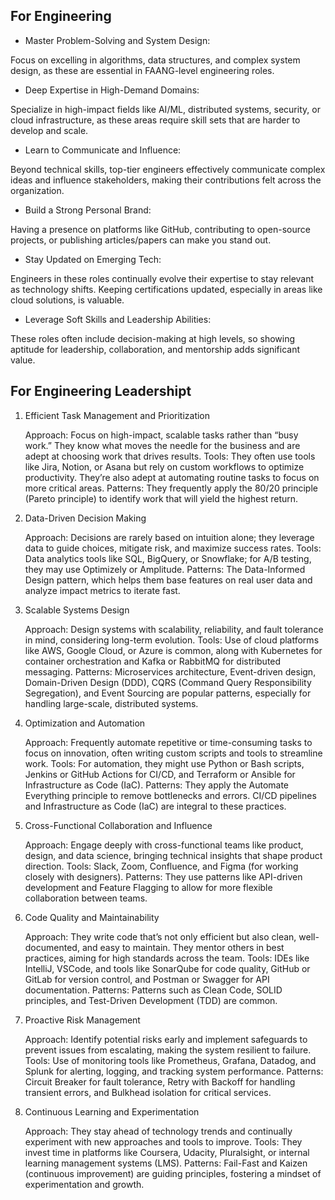 ## For Engineering

- Master Problem-Solving and System Design:

Focus on excelling in algorithms, data structures, and complex system design, as these are essential in FAANG-level engineering roles.

- Deep Expertise in High-Demand Domains:

 Specialize in high-impact fields like AI/ML, distributed systems, security, or cloud infrastructure, as these areas require skill sets that are harder to develop and scale.

- Learn to Communicate and Influence:

Beyond technical skills, top-tier engineers effectively communicate complex ideas and influence stakeholders, making their contributions felt across the organization.

- Build a Strong Personal Brand:

Having a presence on platforms like GitHub, contributing to open-source projects, or publishing articles/papers can make you stand out.

- Stay Updated on Emerging Tech:

Engineers in these roles continually evolve their expertise to stay relevant as technology shifts. Keeping certifications updated, especially in areas like cloud solutions, is valuable.

- Leverage Soft Skills and Leadership Abilities: 

These roles often include decision-making at high levels, so showing aptitude for leadership, collaboration, and mentorship adds significant value.

## For Engineering Leadershipt

1. Efficient Task Management and Prioritization

    Approach: Focus on high-impact, scalable tasks rather than “busy work.” They know what moves the needle for the business and are adept at choosing work that drives results.
    Tools: They often use tools like Jira, Notion, or Asana but rely on custom workflows to optimize productivity. They’re also adept at automating routine tasks to focus on more critical areas.
    Patterns: They frequently apply the 80/20 principle (Pareto principle) to identify work that will yield the highest return.

2. Data-Driven Decision Making

    Approach: Decisions are rarely based on intuition alone; they leverage data to guide choices, mitigate risk, and maximize success rates.
    Tools: Data analytics tools like SQL, BigQuery, or Snowflake; for A/B testing, they may use Optimizely or Amplitude.
    Patterns: The Data-Informed Design pattern, which helps them base features on real user data and analyze impact metrics to iterate fast.

3. Scalable Systems Design

    Approach: Design systems with scalability, reliability, and fault tolerance in mind, considering long-term evolution.
    Tools: Use of cloud platforms like AWS, Google Cloud, or Azure is common, along with Kubernetes for container orchestration and Kafka or RabbitMQ for distributed messaging.
    Patterns: Microservices architecture, Event-driven design, Domain-Driven Design (DDD), CQRS (Command Query Responsibility Segregation), and Event Sourcing are popular patterns, especially for handling large-scale, distributed systems.

4. Optimization and Automation

    Approach: Frequently automate repetitive or time-consuming tasks to focus on innovation, often writing custom scripts and tools to streamline work.
    Tools: For automation, they might use Python or Bash scripts, Jenkins or GitHub Actions for CI/CD, and Terraform or Ansible for Infrastructure as Code (IaC).
    Patterns: They apply the Automate Everything principle to remove bottlenecks and errors. CI/CD pipelines and Infrastructure as Code (IaC) are integral to these practices.

5. Cross-Functional Collaboration and Influence

    Approach: Engage deeply with cross-functional teams like product, design, and data science, bringing technical insights that shape product direction.
    Tools: Slack, Zoom, Confluence, and Figma (for working closely with designers).
    Patterns: They use patterns like API-driven development and Feature Flagging to allow for more flexible collaboration between teams.

6. Code Quality and Maintainability

    Approach: They write code that’s not only efficient but also clean, well-documented, and easy to maintain. They mentor others in best practices, aiming for high standards across the team.
    Tools: IDEs like IntelliJ, VSCode, and tools like SonarQube for code quality, GitHub or GitLab for version control, and Postman or Swagger for API documentation.
    Patterns: Patterns such as Clean Code, SOLID principles, and Test-Driven Development (TDD) are common.

7. Proactive Risk Management

    Approach: Identify potential risks early and implement safeguards to prevent issues from escalating, making the system resilient to failure.
    Tools: Use of monitoring tools like Prometheus, Grafana, Datadog, and Splunk for alerting, logging, and tracking system performance.
    Patterns: Circuit Breaker for fault tolerance, Retry with Backoff for handling transient errors, and Bulkhead isolation for critical services.

8. Continuous Learning and Experimentation

    Approach: They stay ahead of technology trends and continually experiment with new approaches and tools to improve.
    Tools: They invest time in platforms like Coursera, Udacity, Pluralsight, or internal learning management systems (LMS).
    Patterns: Fail-Fast and Kaizen (continuous improvement) are guiding principles, fostering a mindset of experimentation and growth.
